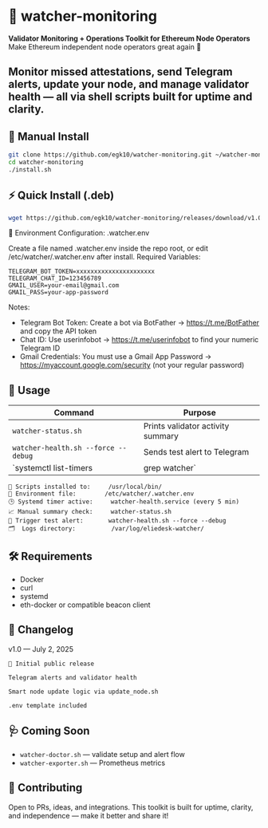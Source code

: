 # 🧠 watcher-monitoring

**Validator Monitoring + Operations Toolkit for Ethereum Node Operators**  
Make Ethereum independent node operators great again 💪

Monitor missed attestations, send Telegram alerts, update your node, and manage validator health — all via shell scripts built for uptime and clarity.
---

## 🚀 Manual Install

```bash
git clone https://github.com/egk10/watcher-monitoring.git ~/watcher-monitoring
cd watcher-monitoring
./install.sh
```

## ⚡ Quick Install (.deb)

```bash
wget https://github.com/egk10/watcher-monitoring/releases/download/v1.0.4/watcher-monitoring-v1.0.4.deb && sudo dpkg -i watcher-monitoring-v1.0.4.deb
```


🔐 Environment Configuration: .watcher.env

Create a file named .watcher.env inside the repo root, or edit /etc/watcher/.watcher.env after install.
Required Variables:
```
TELEGRAM_BOT_TOKEN=xxxxxxxxxxxxxxxxxxxxxx
TELEGRAM_CHAT_ID=123456789
GMAIL_USER=your-email@gmail.com
GMAIL_PASS=your-app-password
```
Notes:
- Telegram Bot Token: Create a bot via BotFather → https://t.me/BotFather  and copy the API token
- Chat ID: Use userinfobot → https://t.me/userinfobot  to find your numeric Telegram ID
- Gmail Credentials: You must use a Gmail App Password → https://myaccount.google.com/security (not your regular password)

## 📡 Usage

| Command                                  | Purpose                             |
|------------------------------------------|-------------------------------------|
| `watcher-status.sh`                      | Prints validator activity summary   |
| `watcher-health.sh --force --debug`     | Sends test alert to Telegram        |
| `systemctl list-timers | grep watcher`  | Shows next scheduled check          |

```
📁 Scripts installed to:     /usr/local/bin/
🔐 Environment file:        /etc/watcher/.watcher.env
🕒 Systemd timer active:     watcher-health.service (every 5 min)
📈 Manual summary check:     watcher-status.sh
📡 Trigger test alert:       watcher-health.sh --force --debug
🗂️  Logs directory:          /var/log/eliedesk-watcher/
```

## 🛠 Requirements

- Docker  
- curl  
- systemd  
- eth-docker or compatible beacon client  

## 🧾 Changelog

v1.0 — July 2, 2025

    🎉 Initial public release

    Telegram alerts and validator health

    Smart node update logic via update_node.sh

    .env template included

## 🩺 Coming Soon

- `watcher-doctor.sh` — validate setup and alert flow  
- `watcher-exporter.sh` — Prometheus metrics  

## 💬 Contributing

Open to PRs, ideas, and integrations. This toolkit is built for uptime, clarity, and independence — make it better and share it!
	
